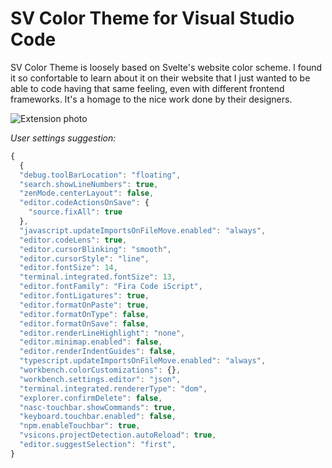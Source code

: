 # SV Color Theme for Visual Studio Code

SV Color Theme is loosely based on Svelte's website color scheme. I found it so confortable to learn about it on their website that I just wanted to be able to code having that same feeling, even with different frontend frameworks. It's a homage to the nice work done by their designers.

![Extension photo](https://imgur.com/2Fw5UUK)

_User settings suggestion:_

```javascript
{
  {
  "debug.toolBarLocation": "floating",
  "search.showLineNumbers": true,
  "zenMode.centerLayout": false,
  "editor.codeActionsOnSave": {
    "source.fixAll": true
  },
  "javascript.updateImportsOnFileMove.enabled": "always",
  "editor.codeLens": true,
  "editor.cursorBlinking": "smooth",
  "editor.cursorStyle": "line",
  "editor.fontSize": 14,
  "terminal.integrated.fontSize": 13,
  "editor.fontFamily": "Fira Code iScript",
  "editor.fontLigatures": true,
  "editor.formatOnPaste": true,
  "editor.formatOnType": false,
  "editor.formatOnSave": false,
  "editor.renderLineHighlight": "none",
  "editor.minimap.enabled": false,
  "editor.renderIndentGuides": false,
  "typescript.updateImportsOnFileMove.enabled": "always",
  "workbench.colorCustomizations": {},
  "workbench.settings.editor": "json",
  "terminal.integrated.rendererType": "dom",
  "explorer.confirmDelete": false,
  "nasc-touchbar.showCommands": true,
  "keyboard.touchbar.enabled": false,
  "npm.enableTouchbar": true,
  "vsicons.projectDetection.autoReload": true,
  "editor.suggestSelection": "first",
}
```